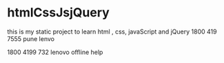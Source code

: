 # htmlCssJsjQuery
this is my static project to learn html , css, javaScript and jQuery
1800 419 7555
pune lenvo

1800 4199 732 lenovo offline help

